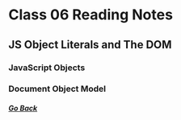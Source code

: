 # Class 06 Reading Notes

## JS Object Literals and The DOM

### JavaScript Objects


### Document Object Model


##### [Go Back](code_201_reading_notes.md)